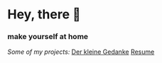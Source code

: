 # Hey, there 👋
### make yourself at home 

*Some of my projects:*
[Der kleine Gedanke](http://www.derkleinegedanke.de/)
[Resume](https://www.marvinscheffold.com/resume/)
